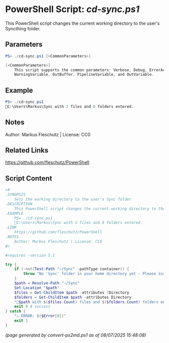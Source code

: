 PowerShell Script: *cd-sync.ps1*
===================================

This PowerShell script changes the current working directory to the user's Syncthing folder.

Parameters
----------
```powershell
PS> ./cd-sync.ps1 [<CommonParameters>]

[<CommonParameters>]
    This script supports the common parameters: Verbose, Debug, ErrorAction, ErrorVariable, WarningAction, 
    WarningVariable, OutBuffer, PipelineVariable, and OutVariable.
```

Example
-------
```powershell
PS> ./cd-sync.ps1
📂C:\Users\Markus\Sync with 2 files and 0 folders entered.

```

Notes
-----
Author: Markus Fleschutz | License: CC0

Related Links
-------------
https://github.com/fleschutz/PowerShell

Script Content
--------------
```powershell
<#
.SYNOPSIS
	Sets the working directory to the user's Sync folder
.DESCRIPTION
	This PowerShell script changes the current working directory to the user's Syncthing folder.
.EXAMPLE
	PS> ./cd-sync.ps1
	📂C:\Users\Markus\Sync with 2 files and 0 folders entered.
.LINK
	https://github.com/fleschutz/PowerShell
.NOTES
	Author: Markus Fleschutz | License: CC0
#>

#requires -version 5.1

try {
	if (-not(Test-Path "~/Sync" -pathType container)) {
		throw "No 'Sync' folder in your home directory yet - Please install Syncthing."
	}
	$path = Resolve-Path "~/Sync"
	Set-Location "$path"
	$files = Get-ChildItem $path -attributes !Directory
	$folders = Get-ChildItem $path -attributes Directory
	"📂$path with $($files.Count) files and $($folders.Count) folders entered."
	exit 0 # success
} catch {
	"⚠️ ERROR: $($Error[0])"
	exit 1
}
```

*(page generated by convert-ps2md.ps1 as of 08/07/2025 15:48:08)*
